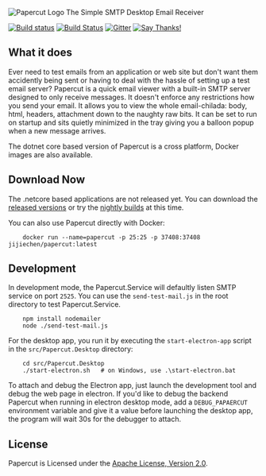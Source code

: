 ![Papercut Logo](https://raw.githubusercontent.com/ChangemakerStudios/Papercut/develop/graphics/PapercutLogo.png)
The Simple SMTP Desktop Email Receiver

[![Build status](https://ci.appveyor.com/api/projects/status/bs2asxoafdwbkcxa?svg=true)](https://ci.appveyor.com/project/Jaben/papercut)
[![Build Status](https://travis-ci.org/jijiechen/Papercut.svg?branch=feature%2Fnetcore)](https://travis-ci.org/jijiechen/Papercut)
[![Gitter](https://badges.gitter.im/Join%20Chat.svg)](https://gitter.im/Jaben/Papercut?utm_source=badge&utm_medium=badge&utm_campaign=pr-badge)
[![Say Thanks!](https://img.shields.io/badge/Say%20Thanks-!-1EAEDB.svg)](https://saythanks.io/to/Jaben)


## What it does
Ever need to test emails from an application or web site but don't want them accidently being sent or having to deal with the hassle of setting up a test email server? Papercut is a quick email viewer with a built-in SMTP server designed to only receive messages. It doesn't enforce any restrictions how you send your email. It allows you to view the whole email-chilada: body, html, headers, attachment down to the naughty raw bits. It can be set to run on startup and sits quietly minimized in the tray giving you a balloon popup when a new message arrives.

The dotnet core based version of Papercut is a cross platform, Docker images are also available.


## Download Now
The .netcore based applications are not released yet. 
You can download the [released versions](https://github.com/ChangemakerStudios/Papercut/releases) or try the [nightly builds](https://jijiechen.github.io/Papercut/) at this time.

You can also use Papercut directly with Docker: 
```
    docker run --name=papercut -p 25:25 -p 37408:37408 jijiechen/papercut:latest
```

## Development

In development mode, the Papercut.Service will defaultly listen SMTP service on port `2525`. You can use the `send-test-mail.js` in the root directory to test Papercut.Service.
```
    npm install nodemailer
    node ./send-test-mail.js
```

For the desktop app, you run it by executing the `start-electron-app` script in the `src/Papercut.Desktop` directory:
```
    cd src/Papercut.Desktop
    ./start-electron.sh   # on Windows, use .\start-electron.bat 
```

To attach and debug the Electron app, just launch the development tool and debug the web page in electron.
If you'd like to debug the backend Papercut when running in electron desktop mode, add a `DEBUG_PAPAERCUT` environment variable and give it a value before launching the desktop app, the program will wait 30s for the debugger to attach. 


## License
Papercut is Licensed under the [Apache License, Version 2.0](http://www.apache.org/licenses/LICENSE-2.0).
